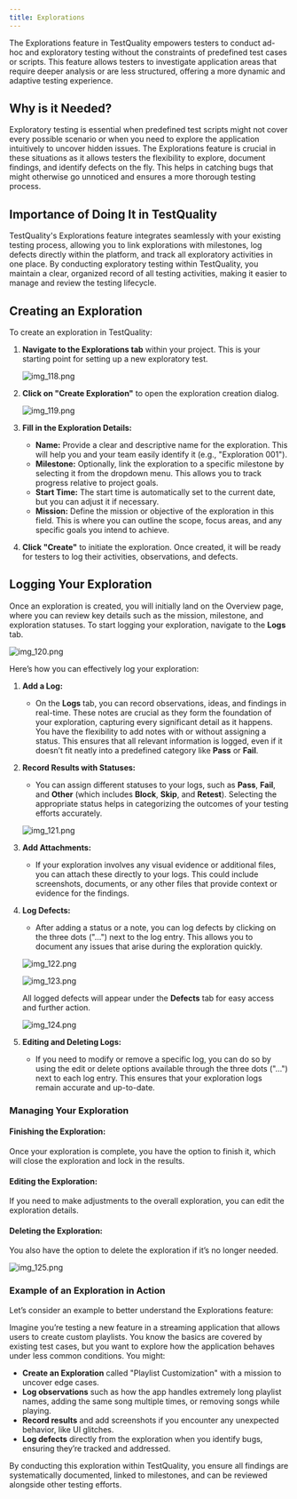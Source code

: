 ```yaml
---
title: Explorations
---
```


The Explorations feature in TestQuality empowers testers to conduct ad-hoc and exploratory testing without the constraints of predefined test cases or scripts. This feature allows testers to investigate application areas that require deeper analysis or are less structured, offering a more dynamic and adaptive testing experience.

## Why is it Needed?

Exploratory testing is essential when predefined test scripts might not cover every possible scenario or when you need to explore the application intuitively to uncover hidden issues. The Explorations feature is crucial in these situations as it allows testers the flexibility to explore, document findings, and identify defects on the fly. This helps in catching bugs that might otherwise go unnoticed and ensures a more thorough testing process.

## Importance of Doing It in TestQuality

TestQuality's Explorations feature integrates seamlessly with your existing testing process, allowing you to link explorations with milestones, log defects directly within the platform, and track all exploratory activities in one place. By conducting exploratory testing within TestQuality, you maintain a clear, organized record of all testing activities, making it easier to manage and review the testing lifecycle.

## Creating an Exploration

To create an exploration in TestQuality:

1. **Navigate to the Explorations tab** within your project. This is your starting point for setting up a new exploratory test.

    ![img_118.png](img/img_118.png)

2. **Click on "Create Exploration"** to open the exploration creation dialog.

    ![img_119.png](img/img_119.png)

3. **Fill in the Exploration Details:**
   - **Name:** Provide a clear and descriptive name for the exploration. This will help you and your team easily identify it (e.g., "Exploration 001").
   - **Milestone:** Optionally, link the exploration to a specific milestone by selecting it from the dropdown menu. This allows you to track progress relative to project goals.
   - **Start Time:** The start time is automatically set to the current date, but you can adjust it if necessary.
   - **Mission:** Define the mission or objective of the exploration in this field. This is where you can outline the scope, focus areas, and any specific goals you intend to achieve.
4. **Click "Create"** to initiate the exploration. Once created, it will be ready for testers to log their activities, observations, and defects.

## Logging Your Exploration

Once an exploration is created, you will initially land on the Overview page, where you can review key details such as the mission, milestone, and exploration statuses. To start logging your exploration, navigate to the **Logs** tab.

 ![img_120.png](img/img_120.png)

Here’s how you can effectively log your exploration:

1. **Add a Log:**
   - On the **Logs** tab, you can record observations, ideas, and findings in real-time. These notes are crucial as they form the foundation of your exploration, capturing every significant detail as it happens. You have the flexibility to add notes with or without assigning a status. This ensures that all relevant information is logged, even if it doesn’t fit neatly into a predefined category like **Pass** or **Fail**.

2. **Record Results with Statuses:**
   - You can assign different statuses to your logs, such as **Pass**, **Fail**, and **Other** (which includes **Block**, **Skip**, and **Retest**). Selecting the appropriate status helps in categorizing the outcomes of your testing efforts accurately.

    ![img_121.png](img/img_121.png)

3. **Add Attachments:**
   - If your exploration involves any visual evidence or additional files, you can attach these directly to your logs. This could include screenshots, documents, or any other files that provide context or evidence for the findings.

4. **Log Defects:**
   - After adding a status or a note, you can log defects by clicking on the three dots ("...") next to the log entry. This allows you to document any issues that arise during the exploration quickly. 

    ![img_122.png](img/img_122.png)

    ![img_123.png](img/img_123.png)

    All logged defects will appear under the **Defects** tab for easy access and further action.

    ![img_124.png](img/img_124.png)

5. **Editing and Deleting Logs:**
   - If you need to modify or remove a specific log, you can do so by using the edit or delete options available through the three dots ("...") next to each log entry. This ensures that your exploration logs remain accurate and up-to-date.

### Managing Your Exploration

#### Finishing the Exploration:
Once your exploration is complete, you have the option to finish it, which will close the exploration and lock in the results.

#### Editing the Exploration:
If you need to make adjustments to the overall exploration, you can edit the exploration details.

#### Deleting the Exploration:
You also have the option to delete the exploration if it’s no longer needed.

   ![img_125.png](img/img_125.png)

### Example of an Exploration in Action

Let’s consider an example to better understand the Explorations feature:

Imagine you’re testing a new feature in a streaming application that allows users to create custom playlists. You know the basics are covered by existing test cases, but you want to explore how the application behaves under less common conditions. You might:

- **Create an Exploration** called "Playlist Customization" with a mission to uncover edge cases.
- **Log observations** such as how the app handles extremely long playlist names, adding the same song multiple times, or removing songs while playing.
- **Record results** and add screenshots if you encounter any unexpected behavior, like UI glitches.
- **Log defects** directly from the exploration when you identify bugs, ensuring they’re tracked and addressed.

By conducting this exploration within TestQuality, you ensure all findings are systematically documented, linked to milestones, and can be reviewed alongside other testing efforts.
